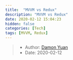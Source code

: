```yaml
---
title:  "MVVM vs Redux"
description: "MVVM vs Redux"
date: 2020-02-12 15:04:23
hidden: false
categories: [Tech]
tags: [MVVM, Redux]
---
```


> * Author: [Damon Yuan](https://www.damonyuan.com)
> * Date: 2020-02-12

